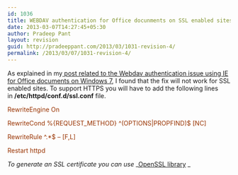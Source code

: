 ```yaml
---
id: 1036
title: WEBDAV authentication for Office docunments on SSL enabled sites
date: 2013-03-07T14:27:45+05:30
author: Pradeep Pant
layout: revision
guid: http://pradeeppant.com/2013/03/1031-revision-4/
permalink: /2013/03/07/1031-revision-4/
---
```

As explained in my[ post related to the Webdav authentication issue using IE for Office documents on Windows 7](http://pradeeppant.com/2012/05/solving-authentication-problem-while-opening-office-documents-hosted-on-apache-in-ie8ie9-on-windows-7/ "Solving authentication problem while opening Office documents hosted on Apache in IE8/IE9 on Windows 7"), I found that the fix will not work for SSL enabled sites. To support HTTPS you will have to add the following lines in **/etc/httpd/conf.d/ssl.conf** file.

<span style="color: #993300;"><strong><VirtualHost></strong></span>

<span style="color: #993300;">RewriteEngine On</span>

<span style="color: #993300;">RewriteCond %{REQUEST_METHOD} ^(OPTIONS|PROPFIND)$ [NC]</span>

<span style="color: #993300;">RewriteRule ^.*$ – [F,L]</span>

<span style="color: #993300;"><em><b></VirtualHost></b></em></span>

<span style="color: #993300;">Restart httpd</span>

_To generate an SSL certificate you can use_ _[OpenSSL library](http://www.openssl.org/) _